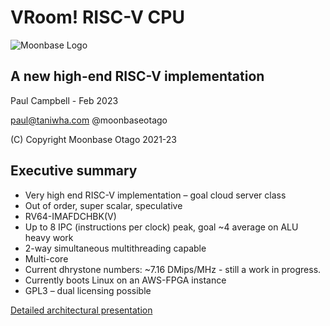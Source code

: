 # VRoom! RISC-V CPU

![Moonbase Logo](https://moonbaseotago.github.io/talk/assets/moonbase_small.png)

## A new high-end RISC-V implementation
Paul Campbell - Feb 2023

paul@taniwha.com @moonbaseotago

(C) Copyright Moonbase Otago 2021-23

## Executive summary
* Very high end RISC-V implementation – goal cloud server class
* Out of order, super scalar, speculative
* RV64-IMAFDCHBK(V)
* Up to 8 IPC (instructions per clock) peak, goal ~4 average on ALU heavy work
* 2-way simultaneous multithreading capable
* Multi-core
* Current dhrystone numbers: ~7.16 DMips/MHz - still a work in progress. 
* Currently boots Linux on an AWS-FPGA instance
* GPL3 – dual licensing possible

[Detailed architectural presentation](https://moonbaseotago.github.io/talk/index.html)

